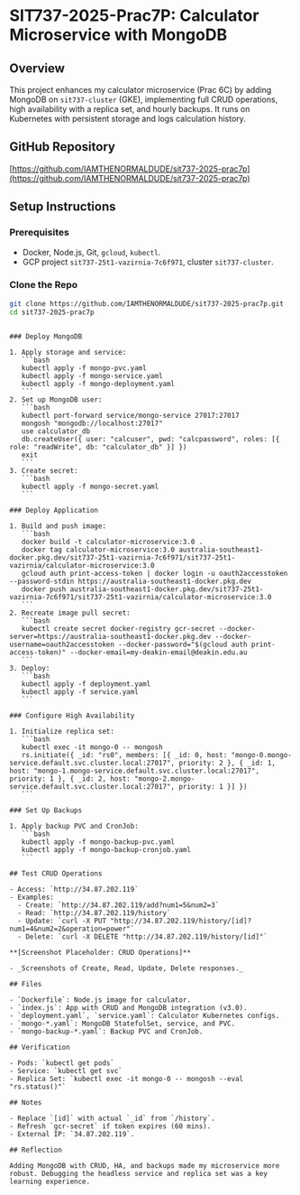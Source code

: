 # SIT737-2025-Prac7P: Calculator Microservice with MongoDB

## Overview

This project enhances my calculator microservice (Prac 6C) by adding MongoDB on `sit737-cluster` (GKE), implementing full CRUD operations, high availability with a replica set, and hourly backups. It runs on Kubernetes with persistent storage and logs calculation history.

## GitHub Repository

[https://github.com/IAMTHENORMALDUDE/sit737-2025-prac7p](https://github.com/IAMTHENORMALDUDE/sit737-2025-prac7p)

## Setup Instructions

### Prerequisites

- Docker, Node.js, Git, `gcloud`, `kubectl`.
- GCP project `sit737-25t1-vazirnia-7c6f971`, cluster `sit737-cluster`.

### Clone the Repo

```bash
git clone https://github.com/IAMTHENORMALDUDE/sit737-2025-prac7p.git
cd sit737-2025-prac7p
```

````

### Deploy MongoDB

1. Apply storage and service:
   ```bash
   kubectl apply -f mongo-pvc.yaml
   kubectl apply -f mongo-service.yaml
   kubectl apply -f mongo-deployment.yaml
   ```
2. Set up MongoDB user:
   ```bash
   kubectl port-forward service/mongo-service 27017:27017
   mongosh "mongodb://localhost:27017"
   use calculator_db
   db.createUser({ user: "calcuser", pwd: "calcpassword", roles: [{ role: "readWrite", db: "calculator_db" }] })
   exit
   ```
3. Create secret:
   ```bash
   kubectl apply -f mongo-secret.yaml
   ```

### Deploy Application

1. Build and push image:
   ```bash
   docker build -t calculator-microservice:3.0 .
   docker tag calculator-microservice:3.0 australia-southeast1-docker.pkg.dev/sit737-25t1-vazirnia-7c6f971/sit737-25t1-vazirnia/calculator-microservice:3.0
   gcloud auth print-access-token | docker login -u oauth2accesstoken --password-stdin https://australia-southeast1-docker.pkg.dev
   docker push australia-southeast1-docker.pkg.dev/sit737-25t1-vazirnia-7c6f971/sit737-25t1-vazirnia/calculator-microservice:3.0
   ```
2. Recreate image pull secret:
   ```bash
   kubectl create secret docker-registry gcr-secret --docker-server=https://australia-southeast1-docker.pkg.dev --docker-username=oauth2accesstoken --docker-password="$(gcloud auth print-access-token)" --docker-email=my-deakin-email@deakin.edu.au
   ```
3. Deploy:
   ```bash
   kubectl apply -f deployment.yaml
   kubectl apply -f service.yaml
   ```

### Configure High Availability

1. Initialize replica set:
   ```bash
   kubectl exec -it mongo-0 -- mongosh
   rs.initiate({ _id: "rs0", members: [{ _id: 0, host: "mongo-0.mongo-service.default.svc.cluster.local:27017", priority: 2 }, { _id: 1, host: "mongo-1.mongo-service.default.svc.cluster.local:27017", priority: 1 }, { _id: 2, host: "mongo-2.mongo-service.default.svc.cluster.local:27017", priority: 1 }] })
   ```

### Set Up Backups

1. Apply backup PVC and CronJob:
   ```bash
   kubectl apply -f mongo-backup-pvc.yaml
   kubectl apply -f mongo-backup-cronjob.yaml
   ```

## Test CRUD Operations

- Access: `http://34.87.202.119`
- Examples:
  - Create: `http://34.87.202.119/add?num1=5&num2=3`
  - Read: `http://34.87.202.119/history`
  - Update: `curl -X PUT "http://34.87.202.119/history/[id]?num1=4&num2=2&operation=power"`
  - Delete: `curl -X DELETE "http://34.87.202.119/history/[id]"`

**[Screenshot Placeholder: CRUD Operations]**

- _Screenshots of Create, Read, Update, Delete responses._

## Files

- `Dockerfile`: Node.js image for calculator.
- `index.js`: App with CRUD and MongoDB integration (v3.0).
- `deployment.yaml`, `service.yaml`: Calculator Kubernetes configs.
- `mongo-*.yaml`: MongoDB StatefulSet, service, and PVC.
- `mongo-backup-*.yaml`: Backup PVC and CronJob.

## Verification

- Pods: `kubectl get pods`
- Service: `kubectl get svc`
- Replica Set: `kubectl exec -it mongo-0 -- mongosh --eval "rs.status()"`

## Notes

- Replace `[id]` with actual `_id` from `/history`.
- Refresh `gcr-secret` if token expires (60 mins).
- External IP: `34.87.202.119`.

## Reflection

Adding MongoDB with CRUD, HA, and backups made my microservice more robust. Debugging the headless service and replica set was a key learning experience.
````
